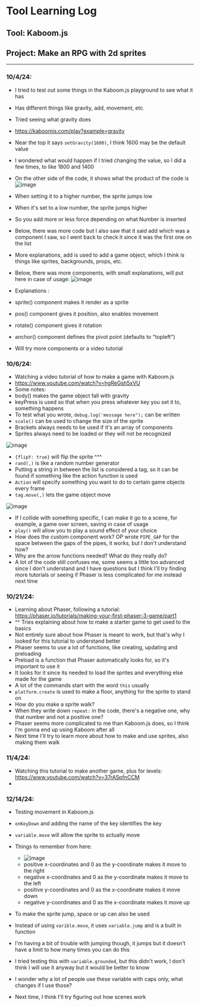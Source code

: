 # Tool Learning Log

## Tool: **Kaboom.js**

## Project: **Make an RPG with 2d sprites**

---

### 10/4/24:
* I tried to test out some things in the Kaboom.js playground to see what it has
* Has different things like gravity, add, movement, etc.
* Tried seeing what gravity does
* https://kaboomjs.com/play?example=gravity
* Near the top it says `setGravity(1600)`, I think 1600 may be the default value
* I wondered what would happen if I tried changing the value, so I did a few times, to like 1800 and 1400
* On the other side of the code, it shows what the product of the code is
  ![image](https://github.com/user-attachments/assets/5c69e9a9-b42a-4818-9de0-d91e00996d53)
* When setting it to a higher number, the sprite jumps low
* When it's set to a low number, the sprite jumps higher
* So you add more or less force depending on what Number is inserted

* Below, there was more code but I also saw that it said add which was a component I saw, so I went back to check it since it was the first one on the list
* More explanations, add is used to add a game object, which I think is things like sprites, backgrounds, props, etc.
* Below, there was more components, with small explanations, will put here in case of usage:
![image](https://github.com/user-attachments/assets/674e4f4a-41e2-4434-8570-2fe27f769f19)
* Explanations :
* sprite() component makes it render as a sprite
* pos() component gives it position, also enables movement
* rotate() component gives it rotation
* anchor() component defines the pivot point (defaults to "topleft")
* Will try more components or a video tutorial


### 10/6/24:
* Watching a video tutorial of how to make a game with Kaboom.js
* https://www.youtube.com/watch?v=hgReGsh5xVU
* Some notes:
* body() makes the game object fall with gravity
* keyPress is used so that when you press whatever key you set it to, something happens
* To test what you wrote, `debug.log('message here");` can be written
* `scale()` can be used to change the size of the sprite
* Brackets always needs to be used if it's an array of components
* Sprites always need to be loaded or they will not be recognized

![image](https://github.com/user-attachments/assets/b8c145a4-31c6-4161-a4c6-e4211e5e6f0e)
* `{flipY: true}` will flip the sprite ^^^
* `rand(,)` is like a random number generator
* Putting a string in between the list is considered a tag, so it can be found if something like the action function is used
* `Action` will specify something you want to do to certain game objects every frame
* `tag.move(,)` lets the game object move

![image](https://github.com/user-attachments/assets/5005630e-aa40-4fdd-b765-a2af4094b4be)

* If I collide with something specific, I can make it go to a scene, for example, a game over screen, saving in case of usage
* `play()` will allow you to play a sound effect of your choice
* How does the custom component work? OP wrote `PIPE_GAP` for the space between the gaps of the pipes, it works, but I don't understand how?
* Why are the arrow functions needed? What do they really do?
* A lot of the code still confuses me, some seems a little too advanced since I don't understand and I have questions but I think I'll try finding more tutorials or seeing if Phaser is less complicated for me instead next time

### 10/21/24:

* Learning about Phaser, following a tutorial: https://phaser.io/tutorials/making-your-first-phaser-3-game/part1
* ^^ Tries explaining about how to make a starter game to get used to the basics
* Not entirely sure about how Phaser is meant to work, but that's why I looked for this tutorial to understand better
* Phaser seems to use a lot of functions, like creating, updating and preloading
* Preload is a function that Phaser automatically looks for, so it's important to use it
* It looks for it since its needed to load the sprites and everything else made for the game
* A lot of the commands start with the word `this` usually
* `platform.create` is used to make a floor, anything for the sprite to stand on
* How do you make a sprite walk?
* When they write down `repeat:` in the code, there's a negative one, why that number and not a positive one?
* Phaser seems more complicated to me than Kaboom.js does, so I think I'm gonna end up using Kaboom after all
* Next time I'll try to learn more about how to make and use sprites, also making them walk

### 11/4/24:

* Watching this tutorial to make another game, plus for levels: https://www.youtube.com/watch?v=37rASpfnCCM
*


### 12/14/24:

* Testing movement in Kaboom.js
* `onKeyDown` and adding the name of the key identifies the key
* `variable.move` will allow the sprite to actually move
* Things to remember from here:
  * ![image](https://github.com/user-attachments/assets/d615604c-a4c6-4ae7-9ed4-266a9254b9ff)
  * positive x-coordinates and 0 as the y-coordinate makes it move to the right
  * negative x-coordinates and 0 as the y-coordinate makes it move to the left
  * positive y-coordinates and 0 as the x-coordinate makes it move down
  * negative y-coordinates and 0 as the x-coordinate makes it move up
 
* To make the sprite jump, space or up can also be used
* Instead of using `varible.move`, it uses `variable.jump` and is a built in function
* I'm having a bit of trouble with jumping though, it jumps but it doesn't have a limit to how many times you can do this
* I tried testing this with `variable.grounded`, but this didn't work, I don't think I will use it anyway but it would be better to know
* I wonder why a lot of people use these variable with caps only, what changes if I use those?
* Next time, I think I'll try figuring out how scenes work

<!-- 
* Links you used today (websites, videos, etc)
* Things you tried, progress you made, etc
* Challenges, a-ha moments, etc
* Questions you still have
* What you're going to try next
-->
